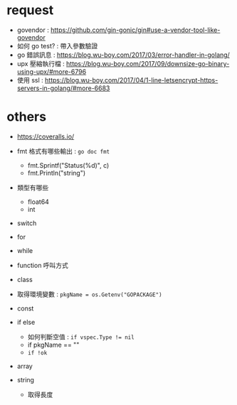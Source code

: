 # request

- govendor : https://github.com/gin-gonic/gin#use-a-vendor-tool-like-govendor
- 如何 go test? : 帶入參數驗證
- go 錯誤訊息 : https://blog.wu-boy.com/2017/03/error-handler-in-golang/
- upx 壓縮執行檔 : https://blog.wu-boy.com/2017/09/downsize-go-binary-using-upx/#more-6796
- 使用 ssl : https://blog.wu-boy.com/2017/04/1-line-letsencrypt-https-servers-in-golang/#more-6683



# others
- https://coveralls.io/


- fmt 格式有哪些輸出 : `go doc fmt`
	- fmt.Sprintf("Status(%d)", c)
	- fmt.Println("string")

- 類型有哪些
	- float64
	- int
- switch
- for
- while
- function 呼叫方式
- class
- 取得環境變數 : `pkgName = os.Getenv("GOPACKAGE")`
- const
- if else
	- 如何判斷空值 : `if vspec.Type != nil`
	- if pkgName == ""
	- `if !ok`
- array
- string
	- 取得長度